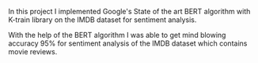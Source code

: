 In this project I implemented Google's State of the art BERT algorithm with K-train library on the IMDB dataset for sentiment analysis.

With the help of the BERT algorithm I was able to get mind blowing accuracy 95% for sentiment analysis of the IMDB dataset which contains movie reviews.
